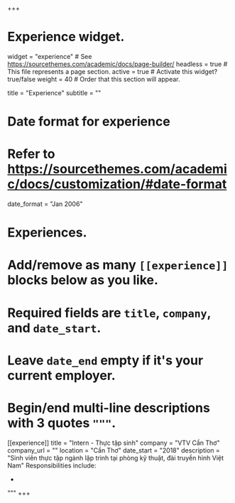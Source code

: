+++
# Experience widget.
widget = "experience"  # See https://sourcethemes.com/academic/docs/page-builder/
headless = true  # This file represents a page section.
active = true  # Activate this widget? true/false
weight = 40  # Order that this section will appear.

title = "Experience"
subtitle = ""

# Date format for experience
#   Refer to https://sourcethemes.com/academic/docs/customization/#date-format
date_format = "Jan 2006"

# Experiences.
#   Add/remove as many `[[experience]]` blocks below as you like.
#   Required fields are `title`, `company`, and `date_start`.
#   Leave `date_end` empty if it's your current employer.
#   Begin/end multi-line descriptions with 3 quotes `"""`.
[[experience]]
  title = "Intern - Thực tập sinh"
  company = "VTV Cần Thơ"
  company_url = ""
  location = "Cần Thơ"
  date_start = "2018"
  description = "Sinh viên thực tập ngành lập trình tại phòng kỹ thuật, đài truyền hình Việt Nam"
  Responsibilities include:
  
  * 
  """
+++
